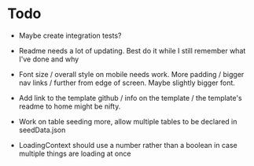# Todo

- Maybe create integration tests?

- Readme needs a lot of updating. Best do it while I still remember what I've done and why

- Font size / overall style on mobile needs work. More padding / bigger nav links / further from edge of screen. Maybe slightly bigger font.

- Add link to the template github / info on the template / the template's readme to home might be nifty.

- Work on table seeding more, allow multiple tables to be declared in seedData.json

- LoadingContext should use a number rather than a boolean in case multiple things are loading at once